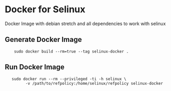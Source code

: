 # Docker for Selinux 
Docker Image with debian stretch and all dependencies to work with selinux

## Generate Docker Image

        sudo docker build --rm=true --tag selinux-docker .
        
## Run Docker Image

       sudo docker run --rm --privileged -ti -h selinux \
             -v /path/to/refpolicy:/home/selinux/refpolicy selinux-docker

